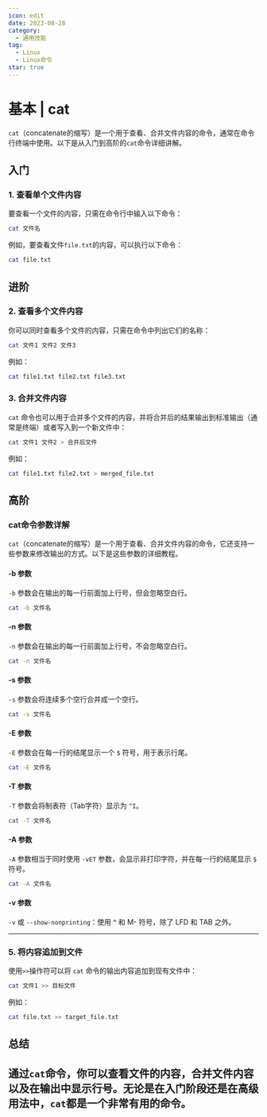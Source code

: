 ```yaml
---
icon: edit
date: 2023-08-28
category:
  - 通用技能
tag:
  - Linux
  - Linux命令
star: true
---
```


# 基本 | cat

`cat`（concatenate的缩写）是一个用于查看、合并文件内容的命令，通常在命令行终端中使用。以下是从入门到高阶的`cat`命令详细讲解。

## 入门

### 1. 查看单个文件内容

要查看一个文件的内容，只需在命令行中输入以下命令：

```bash
cat 文件名
```

例如，要查看文件`file.txt`的内容，可以执行以下命令：

```bash
cat file.txt
```

## 进阶

### 2. 查看多个文件内容

你可以同时查看多个文件的内容，只需在命令中列出它们的名称：

```bash
cat 文件1 文件2 文件3
```

例如：

```bash
cat file1.txt file2.txt file3.txt
```

### 3. 合并文件内容

`cat` 命令也可以用于合并多个文件的内容，并将合并后的结果输出到标准输出（通常是终端）或者写入到一个新文件中：

```bash
cat 文件1 文件2 > 合并后文件
```

例如：

```bash
cat file1.txt file2.txt > merged_file.txt
```

## 高阶

### cat命令参数详解

`cat`（concatenate的缩写）是一个用于查看、合并文件内容的命令，它还支持一些参数来修改输出的方式。以下是这些参数的详细教程。

#### -b 参数

`-b` 参数会在输出的每一行前面加上行号，但会忽略空白行。

```bash
cat -b 文件名
```

#### -n 参数

`-n` 参数会在输出的每一行前面加上行号，不会忽略空白行。

```bash
cat -n 文件名
```

#### -s 参数

`-s` 参数会将连续多个空行合并成一个空行。

```bash
cat -s 文件名
```

#### -E 参数

`-E` 参数会在每一行的结尾显示一个 `$` 符号，用于表示行尾。

```bash
cat -E 文件名
```

#### -T 参数

`-T` 参数会将制表符（Tab字符）显示为 `^I`。

```bash
cat -T 文件名
```

#### -A 参数

`-A` 参数相当于同时使用 `-vET` 参数，会显示非打印字符，并在每一行的结尾显示 `$` 符号。

```bash
cat -A 文件名
```

#### -v 参数

`-v` 或 `--show-nonprinting`：使用 ^ 和 M- 符号，除了 LFD 和 TAB 之外。

---

### 5. 将内容追加到文件

使用`>>`操作符可以将 `cat` 命令的输出内容追加到现有文件中：

```bash
cat 文件1 >> 目标文件
```

例如：

```bash
cat file.txt >> target_file.txt
```

## 总结
通过`cat`命令，你可以查看文件的内容，合并文件内容以及在输出中显示行号。无论是在入门阶段还是在高级用法中，`cat`都是一个非常有用的命令。
---
